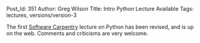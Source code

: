 Post_Id: 351
Author: Greg Wilson
Title: Intro Python Lecture Available
Tags: lectures, versions/version-3

<p>The first <a href="http://www.software-carpentry.org">Software Carpentry</a> lecture on Python has been revised, and is up on the web.  Comments and criticisms are very welcome.</p>
